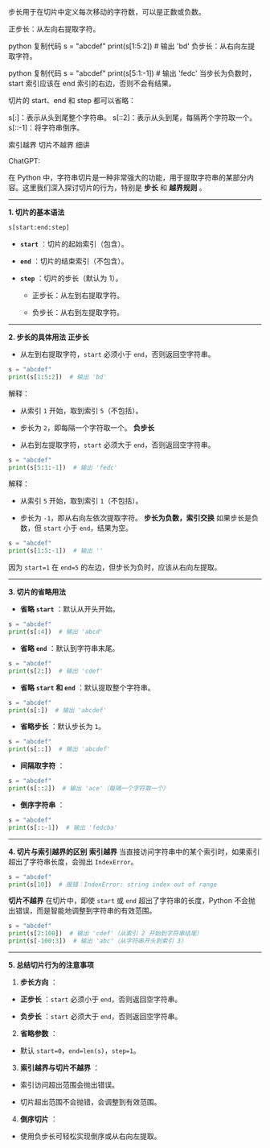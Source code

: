 步长用于在切片中定义每次移动的字符数，可以是正数或负数。

正步长：从左向右提取字符。

python
复制代码
s = "abcdef"
print(s[1:5:2])  # 输出 'bd'
负步长：从右向左提取字符。

python
复制代码
s = "abcdef"
print(s[5:1:-1])  # 输出 'fedc'
当步长为负数时，start 索引应该在 end 索引的右边，否则不会有结果。








切片的 start、end 和 step 都可以省略：

s[:]：表示从头到尾整个字符串。
s[::2]：表示从头到尾，每隔两个字符取一个。
s[::-1]：将字符串倒序。

索引越界  切片不越界    细讲

ChatGPT: 

在 Python 中，字符串切片是一种非常强大的功能，用于提取字符串的某部分内容。这里我们深入探讨切片的行为，特别是 **步长**  和 **越界规则** 。

---

**1. 切片的基本语法** 

```python
s[start:end:step]
```
 
- **`start`** ：切片的起始索引（包含）。
 
- **`end`** ：切片的结束索引（不包含）。
 
- **`step`** ：切片的步长（默认为 1）。
  - 正步长：从左到右提取字符。

  - 负步长：从右到左提取字符。


---

**2. 步长的具体用法** **正步长**  
- 从左到右提取字符，`start` 必须小于 `end`，否则返回空字符串。


```python
s = "abcdef"
print(s[1:5:2])  # 输出 'bd'
```

解释：
 
- 从索引 `1` 开始，取到索引 `5`（不包括）。
 
- 步长为 `2`，即每隔一个字符取一个。
**负步长**  
- 从右到左提取字符，`start` 必须大于 `end`，否则返回空字符串。


```python
s = "abcdef"
print(s[5:1:-1])  # 输出 'fedc'
```

解释：
 
- 从索引 `5` 开始，取到索引 `1`（不包括）。
 
- 步长为 `-1`，即从右向左依次提取字符。
**步长为负数，索引交换** 如果步长是负数，但 `start` 小于 `end`，结果为空。

```python
s = "abcdef"
print(s[1:5:-1])  # 输出 ''
```
因为 `start=1` 在 `end=5` 的左边，但步长为负时，应该从右向左提取。

---

**3. 切片的省略用法**  
- **省略 `start`** ：默认从开头开始。


```python
s = "abcdef"
print(s[:4])  # 输出 'abcd'
```
 
- **省略 `end`** ：默认到字符串末尾。


```python
s = "abcdef"
print(s[2:])  # 输出 'cdef'
```
 
- **省略 `start` 和 `end`** ：默认提取整个字符串。


```python
s = "abcdef"
print(s[:])  # 输出 'abcdef'
```
 
- **省略步长** ：默认步长为 `1`。


```python
s = "abcdef"
print(s[::])  # 输出 'abcdef'
```
 
- **间隔取字符** ：


```python
s = "abcdef"
print(s[::2])  # 输出 'ace'（每隔一个字符取一个）
```
 
- **倒序字符串** ：


```python
s = "abcdef"
print(s[::-1])  # 输出 'fedcba'
```


---

**4. 切片与索引越界的区别** **索引越界** 当直接访问字符串中的某个索引时，如果索引超出了字符串长度，会抛出 `IndexError`。

```python
s = "abcdef"
print(s[10])  # 报错：IndexError: string index out of range
```
**切片不越界** 在切片中，即使 `start` 或 `end` 超出了字符串的长度，Python 不会抛出错误，而是智能地调整到字符串的有效范围。

```python
s = "abcdef"
print(s[2:100])  # 输出 'cdef'（从索引 2 开始到字符串结尾）
print(s[-100:3])  # 输出 'abc'（从字符串开头到索引 3）
```


---

**5. 总结切片行为的注意事项**  
1. **步长方向** ： 
  - **正步长** ：`start` 必须小于 `end`，否则返回空字符串。
 
  - **负步长** ：`start` 必须大于 `end`，否则返回空字符串。
 
2. **省略参数** ： 
  - 默认 `start=0`，`end=len(s)`，`step=1`。
 
3. **索引越界与切片不越界** ：
  - 索引访问超出范围会抛出错误。

  - 切片超出范围不会抛错，会调整到有效范围。
 
4. **倒序切片** ：
  - 使用负步长可轻松实现倒序或从右向左提取。